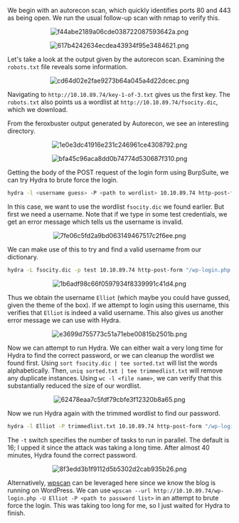 We begin with an autorecon scan, which quickly identifies ports 80 and 443 as being open. We run the usual follow-up scan with nmap to verify this. 

<center>

![f44abe2189a06cde038722087593642a.png](/Mr%20Robot%20CTF/_resources/f44abe2189a06cde038722087593642a-1.png)

![617b4242634ecdea43934f95e3484621.png](/Mr%20Robot%20CTF/_resources/617b4242634ecdea43934f95e3484621-1.png)

</center>

Let's take a look at the output given by the autorecon scan. Examining the `robots.txt` file reveals some information.

<center>

![cd64d02e2fae9273b64a045a4d22dcec.png](/Mr%20Robot%20CTF/_resources/cd64d02e2fae9273b64a045a4d22dcec-1.png)

</center>

Navigating to `http://10.10.89.74/key-1-of-3.txt` gives us the first key. The `robots.txt` also points us a wordlist at `http://10.10.89.74/fsocity.dic`, which we download.

From the feroxbuster output generated by Autorecon, we see an interesting directory.

<center>

![1e0e3dc41916e231c246961ce4308792.png](/Mr%20Robot%20CTF/_resources/1e0e3dc41916e231c246961ce4308792-1.png)

![bfa45c96aca8dd0b74774d530687f310.png](/Mr%20Robot%20CTF/_resources/bfa45c96aca8dd0b74774d530687f310-1.png)

</center>

Getting the body of the POST request of the login form using BurpSuite, we can try Hydra to brute force the login.

```bash
hydra -l <username guess> -P <path to wordlist> 10.10.89.74 http-post-form "/wp-login.php:log=^USER^&pwd=^PASS^:<error message for unsuccessful login>" -V
```

In this case, we want to use the wordlist `fsocity.dic` we found earlier. But first we need a username. Note that if we type in some test credentials, we get an error message which tells us the username is invalid.

<center>

![7fe06c5fd2a9bd063149467517c2f6ee.png](/Mr%20Robot%20CTF/_resources/7fe06c5fd2a9bd063149467517c2f6ee-1.png)

</center>

We can make use of this to try and find a valid username from our dictionary.

```bash
hydra -L fsocity.dic -p test 10.10.89.74 http-post-form "/wp-login.php:log=^USER^&pwd=^PASS^:Invalid username" -v 
```

<center>

![1b6adf98c66f0597934f8339991c41d4.png](/Mr%20Robot%20CTF/_resources/1b6adf98c66f0597934f8339991c41d4-1.png)

</center>

Thus we obtain the username `Elliot` (which maybe you could have gussed, given the theme of the box). If we attempt to login using this username, this verifies that `Elliot` is indeed a valid username. This also gives us another error message we can use with Hydra.

<center>

![e3699d755773c51a71ebe00815b2501b.png](/Mr%20Robot%20CTF/_resources/e3699d755773c51a71ebe00815b2501b-1.png)

</center>

Now we can attempt to run Hydra. We can either wait a very long time for Hydra to find the correct password, or we can cleanup the wordlist we found first. Using ``sort fsocity.dic | tee sorted.txt`` will list the words alphabetically. Then, ``uniq sorted.txt | tee trimmedlist.txt`` will remove any duplicate instances. Using `wc -l <file name>`, we can verify that this substantially reduced the size of our wordlist.

<center>

![62478eaa7c5fdf79cbfe3f12320b8a65.png](/Mr%20Robot%20CTF/_resources/62478eaa7c5fdf79cbfe3f12320b8a65-1.png)

</center>

Now we run Hydra again with the trimmed wordlist to find our password. 

```bash
hydra -l Elliot -P trimmedlist.txt 10.10.89.74 http-post-form "/wp-login.php:log=^USER^&pwd=^PASS^:The password you entered" -v -t 32
```

The `-t` switch specifies the number of tasks to run in parallel. The default is 16; I upped it since the attack was taking a long time. After almost 40 minutes, Hydra found the correct password.

<center>

![8f3edd3b1f9112d5b5302d2cab935b26.png](/Mr%20Robot%20CTF/_resources/8f3edd3b1f9112d5b5302d2cab935b26-1.png)

</center>

Alternatively, [wpscan](https://github.com/wpscanteam/wpscan) can be leveraged here since we know the blog is running on WordPress. We can use `wpscan --url http://10.10.89.74/wp-login.php -U Elliot -P <path to password list>` in an attempt to brute force the login. This was taking too long for me, so I just waited for Hydra to finish.
